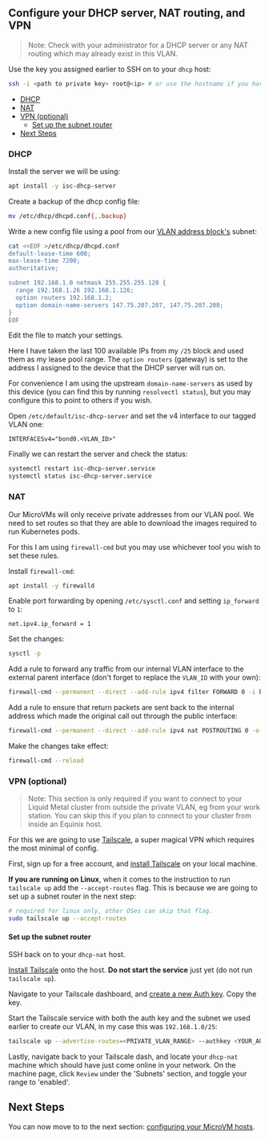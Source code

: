 ## Configure your DHCP server, NAT routing, and VPN

> Note: Check with your administrator for a DHCP server or any NAT routing
which may already exist in this VLAN.

Use the key you assigned earlier to SSH on to your `dhcp` host:

```bash
ssh -i <path to private key> root@<ip> # or use the hostname if you have it set up
```

<!--
To update the TOC, install https://github.com/kubernetes-sigs/mdtoc
and run: mdtoc -inplace docs/dhcp.md
-->

<!-- toc -->
  - [DHCP](#dhcp)
  - [NAT](#nat)
  - [VPN (optional)](#vpn-optional)
    - [Set up the subnet router](#set-up-the-subnet-router)
- [Next Steps](#next-steps)
<!-- /toc -->

### DHCP

Install the server we will be using:

```bash
apt install -y isc-dhcp-server
```

Create a backup of the dhcp config file:

```bash
mv /etc/dhcp/dhcpd.conf{,.backup}
```

Write a new config file using a pool from our [VLAN address block's](vlan.md#on-each-device)
subnet:

```bash
cat <<EOF >/etc/dhcp/dhcpd.conf
default-lease-time 600;
max-lease-time 7200;
authoritative;

subnet 192.168.1.0 netmask 255.255.255.128 {
  range 192.168.1.26 192.168.1.126;
  option routers 192.168.1.2;
  option domain-name-servers 147.75.207.207, 147.75.207.208;
}
EOF
```
Edit the file to match your settings.

Here I have taken the last 100 available IPs from my `/25` block and used
them as my lease pool range.
The `option routers` (gateway) is set to the address I assigned to the device
that the DHCP server will run on.

For convenience I am using the upstream `domain-name-servers` as used by this device
(you can find this by running `resolvectl status`), but you may configure this to
point to others if you wish.

Open `/etc/default/isc-dhcp-server` and set the v4 interface to our tagged VLAN one:

```
INTERFACESv4="bond0.<VLAN_ID>"
```

Finally we can restart the server and check the status:

```bash
systemctl restart isc-dhcp-server.service
systemctl status isc-dhcp-server.service
```

### NAT

Our MicroVMs will only receive private addresses from our VLAN pool. We need to set
routes so that they are able to download the images required to run Kubernetes
pods.

For this I am using `firewall-cmd` but you may use whichever tool you wish to
set these rules.

Install `firewall-cmd`:
```bash
apt install -y firewalld
```

Enable port forwarding by opening `/etc/sysctl.conf` and setting `ip_forward` to `1`:
```
net.ipv4.ip_forward = 1
```

Set the changes:

```bash
sysctl -p
```

Add a rule to forward any traffic from our internal VLAN interface to the external
parent interface (don't forget to replace the `VLAN_ID` with your own):
```bash
firewall-cmd --permanent --direct --add-rule ipv4 filter FORWARD 0 -i bond0.<VLAN_ID> -o bond0 -j ACCEPT
```

Add a rule to ensure that return packets are sent back to the internal address
which made the original call out through the public interface:
```bash
firewall-cmd --permanent --direct --add-rule ipv4 nat POSTROUTING 0 -o bond0 -j MASQUERADE
```

Make the changes take effect:
```bash
firewall-cmd --reload
```

### VPN (optional)

> Note: This section is only required if you want to connect to your Liquid Metal
cluster from outside the private VLAN, eg from your work station. You can skip this
if you plan to connect to your cluster from inside an Equinix host.

For this we are going to use [Tailscale](https://tailscale.com/), a super magical
VPN which requires the most minimal of config.

First, sign up for a free account, and [install Tailscale](https://tailscale.com/download/linux)
on your local machine.

**If you are running on Linux**, when it comes to the instruction to run
`tailscale up` add the `--accept-routes` flag. This is because we are going
to set up a subnet router in the next step:

```bash
# required for linux only, other OSes can skip that flag.
sudo tailscale up --accept-routes
```

#### Set up the subnet router

SSH back on to your `dhcp-nat` host.

[Install Tailscale](https://tailscale.com/download/linux) onto the host.
**Do not start the service** just yet (do not run `tailscale up`).

Navigate to your Tailscale dashboard, and [create a new Auth key](https://login.tailscale.com/admin/settings/keys).
Copy the key.

Start the Tailscale service with both the auth key and the subnet we used earlier
to create our VLAN, in my case this was `192.168.1.0/25`:

```bash
tailscale up --advertise-routes=<PRIVATE_VLAN_RANGE> --authkey <YOUR_AUTH_KEY>
```

Lastly, navigate back to your Tailscale dash, and locate your `dhcp-nat` machine
which should have just come online in your network. On the machine page, click
`Review` under the 'Subnets' section, and toggle your range to 'enabled'.

## Next Steps

You can now move to to the next section: [configuring your MicroVM hosts](microvm-host.md).
